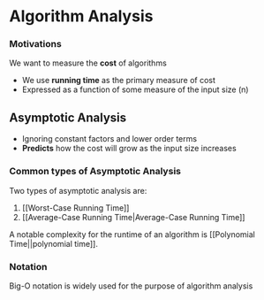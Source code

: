 # Algorithm Analysis
### Motivations
We want to measure the **cost** of algorithms
- We use **running time** as the primary measure of cost
- Expressed as a function of some measure of the input size (n)
## Asymptotic Analysis
- Ignoring constant factors and lower order terms
- **Predicts** how the cost will grow as the input size increases
### Common types of Asymptotic Analysis
Two types of asymptotic analysis are:
1. [[Worst-Case Running Time]]
2. [[Average-Case Running Time|Average-Case Running Time]]

 A notable complexity for the runtime of an algorithm is [[Polynomial Time||polynomial time]].
### Notation
Big-O notation is widely used for the purpose of algorithm analysis




